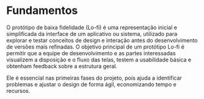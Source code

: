 # Fundamentos

O protótipo de baixa fidelidade (Lo-fi) é uma representação inicial e simplificada da interface de um aplicativo ou sistema, utilizado para explorar e testar conceitos de design e interação antes do desenvolvimento de versões mais refinadas. O objetivo principal de um protótipo Lo-fi é permitir que a equipe de desenvolvimento e as partes interessadas visualizem a disposição e o fluxo das telas, testem a usabilidade básica e obtenham feedback sobre a estrutura geral.

Ele é essencial nas primeiras fases do projeto, pois ajuda a identificar problemas e ajustar o design de forma ágil, economizando tempo e recursos.
